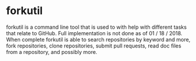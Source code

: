 # forkutil
forkutil is a command line tool that is used to with help with different tasks that relate
to GitHub. Full implementation is not done as of 01 / 18 / 2018. When complete forkutil is able to search repositories by keyword and more, fork repositories, clone repositories, submit pull requests, read doc files
from a repository, and possibly more.
